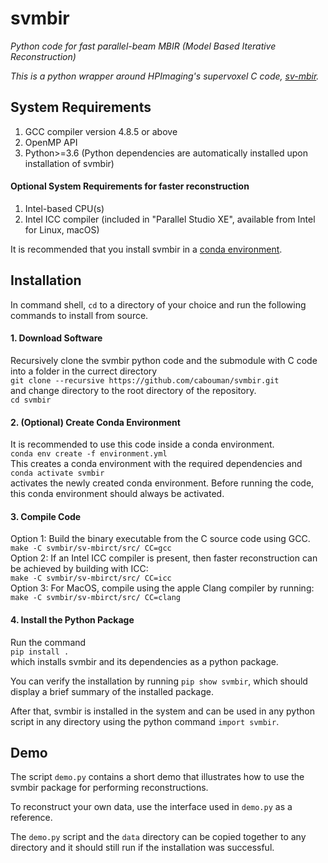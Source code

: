 # svmbir


*Python code for fast parallel-beam MBIR (Model Based Iterative Reconstruction)*

*This is a python wrapper around HPImaging's supervoxel C code, [sv-mbir](https://github.com/HPImaging/sv-mbirct).*

## System Requirements
1. GCC compiler version 4.8.5 or above
2. OpenMP API
3. Python>=3.6
(Python dependencies are automatically installed upon installation of svmbir)


#### Optional System Requirements for faster reconstruction
1. Intel-based CPU(s)
2. Intel ICC compiler (included in "Parallel Studio XE", available from Intel for Linux, macOS)

It is recommended that you install svmbir in a [conda environment](https://docs.conda.io/projects/conda/en/latest/user-guide/tasks/manage-environments.html).

## Installation
In command shell, ```cd``` to a directory of your choice and run the following commands to install from source.

#### 1. Download Software
Recursively clone the svmbir python code and the submodule with C code into a folder in the currect directory  
```git clone --recursive https://github.com/cabouman/svmbir.git```  
and change directory to the root directory of the repository.  
```cd svmbir```  

#### 2. (Optional) Create Conda Environment
It is recommended to use this code inside a conda environment.  
```conda env create -f environment.yml```  
This creates a conda environment with the required dependencies and  
```conda activate svmbir```  
activates the newly created conda environment. Before running the code, this conda environment should always be activated.

#### 3. Compile Code
Option 1: Build the binary executable from the C source code using GCC.  
```make -C svmbir/sv-mbirct/src/ CC=gcc```  
Option 2: If an Intel ICC compiler is present, then faster reconstruction can be achieved by building with ICC:  
```make -C svmbir/sv-mbirct/src/ CC=icc```  
Option 3: For MacOS, compile using the apple Clang compiler by running:  
```make -C svmbir/sv-mbirct/src/ CC=clang```  


#### 4. Install the Python Package
Run the command  
```pip install .```  
which installs svmbir and its dependencies as a python package.

You can verify the installation by running ```pip show svmbir```, which should display a brief summary of the installed package.

After that, svmbir is installed in the system and can be used in any python script in any directory using the python command ```import svmbir```.


## Demo
The script ```demo.py``` contains a short demo that illustrates how to use the svmbir package for performing reconstructions.

To reconstruct your own data, use the interface used in ```demo.py``` as a reference.

The ```demo.py``` script and the ```data``` directory can be copied together to any directory and it should still run if the installation was successful.


